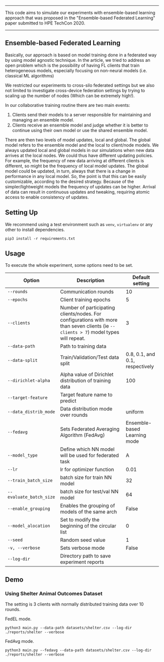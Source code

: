 
---

This code aims to simulate our experiments with ensemble-based learning approach that was proposed in the "Ensemble-based Federated Learning" paper submitted to HPE TechCon 2020.

---

## Ensemble-based Federated Learning

Basically, our approach is based on model training done in a federated way by using model agnostic technique. In the article, we tried to address an open problem which is the possibility of having FL clients that train heterogeneous models, especially focusing on non-neural models (i.e. classical ML algorithms)

We restricted our experiments to cross-silo federated settings but we also not limited to investigate cross-device federation settings by trying to scaling up the number of nodes (Which can be extremely high!).

In our collaborative training routine there are two main events:
1. Clients send their models to a server responsible for maintaining and managing an ensemble model.
2. Clients receive an ensemble model and judge whether it is better to continue using their own model or use the shared ensemble model.

There are then two levels of model updates, local and global. The global model refers to the ensemble model and the local to client/node models. We always updated local and global models in our simulations when new data arrives at the local nodes. We could thus have different updating policies. For example, the frequency of new data arriving at different clients is different, so might be the frequency of local model updates. The global model could be updated, in turn, always that there is a change in performance in any local model. So, the point is that this can be easily customizable, according to the desired strategy. Because of the simpler/lightweight models the frequency of updates can be higher. Arrival of data can result in continuous updates and tweaking, requiring atomic access to enable consistency of updates.


<!--

Dejan: 
How frequently do we update models and is there any concurrency in updates that requires atomic access(e.g. multiple updates coming to the same node at the same time). If not, coud you envision such use case?

Leandro:
There are two levels of model updates, local and global. We could thus have different updating policies. For example, the frequency of new data arriving at different hospitals is different, so might be the frequency of local model updates. The global model could be updated, in turn, always that there is a change in performance in any local model. We always updated local and global models in our simulations when new data arrives at the local nodes. My point is that this can be easily customizable, according to the desired strategy. Does that answer your question?

Dejan:
This is exactly what I was interested in and you answered my question. This is the reason why I like your work as a use case. Because of the simpler models the frequency of updates can be higher. Arrival of data can result in continuous updates and tweaking, requiring atomic access to enable consistency of model updates.

-->

## Setting Up

We recommend using a test environment such as `venv`, `virtualenv` or any other to install dependencies.


`pip3 install -r requirements.txt`

## Usage 

To execute the whole experiment, some options need to be set.

Option | Description | Default setting
| - | - | - |
`--rounds` | Communication rounds | 10
`--epochs` | Client training epochs | 5
`--clients` | Number of participating clients/nodes. For configurations with more than seven clients (ie `--clients > 7`) model types will repeat.  | 3
`--data-path` | Path to training data |
`--data-split` | Train/Validation/Test data split | 0.8, 0.1, and 0.1, respectively
`--dirichlet-alpha` | Alpha value of Dirichlet distribution of training data | 100
`--target-feature` | Target feature name to predict | 
`--data_distrib_mode` | Data distribution mode over rounds | uniform
`--fedavg` | Sets Federated Averaging Algorithm (FedAvg) | Ensemble-based Learning mode
`--model_type` | Define which NN model will be used for federated task | A
`--lr` | lr for optimizer function | 0.01
`--train_batch_size` | batch size for train NN model | 32
`--evaluate_batch_size` | batch size for test/val NN model | 64
`--enable_grouping` | Enables the grouping of models of the same arch | False
`--model_alocation` | Set to modify the beginning of the circular list | 0
`--seed` | Random seed value | 1
`-v, --verbose` | Sets verbose mode | False
`--log-dir` | Directory path to save experiment reports | 


## Demo

### Using Shelter Animal Outcomes Dataset

The setting is 3 clients with normally distributed training data over 10 rounds. 

FedEL mode.
```
python3 main.py --data-path datasets/shelter.csv --log-dir ./reports/shelter --verbose

```

FedAvg mode.
```
python3 main.py --fedavg --data-path datasets/shelter.csv --log-dir ./reports/shelter --verbose

```
